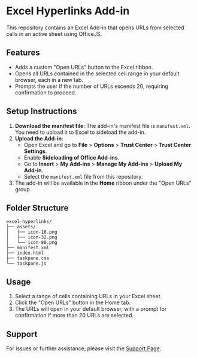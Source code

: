# Excel Hyperlinks Add-in

This repository contains an Excel Add-in that opens URLs from selected cells in an active sheet using OfficeJS. 

## Features
- Adds a custom "Open URLs" button to the Excel ribbon.
- Opens all URLs contained in the selected cell range in your default browser, each in a new tab.
- Prompts the user if the number of URLs exceeds 20, requiring confirmation to proceed.

## Setup Instructions

1. **Download the manifest file**: The add-in's manifest file is `manifest.xml`. You need to upload it to Excel to sideload the add-in.
2. **Upload the Add-in**:
   - Open Excel and go to **File** > **Options** > **Trust Center** > **Trust Center Settings**.
   - Enable **Sideloading of Office Add-ins**.
   - Go to **Insert** > **My Add-ins** > **Manage My Add-ins** > **Upload My Add-in**.
   - Select the `manifest.xml` file from this repository.
3. The add-in will be available in the **Home** ribbon under the "Open URLs" group.

## Folder Structure

```plaintext
excel-hyperlinks/
├── assets/
│   ├── icon-16.png
│   ├── icon-32.png
│   └── icon-80.png
├── manifest.xml
├── index.html
├── taskpane.css
└── taskpane.js
```

## Usage

1. Select a range of cells containing URLs in your Excel sheet.
2. Click the "Open URLs" button in the Home tab.
3. The URLs will open in your default browser, with a prompt for confirmation if more than 20 URLs are selected.

## Support

For issues or further assistance, please visit the [Support Page](https://github.com/Nash-Arrow/excel-hyperlinks).
